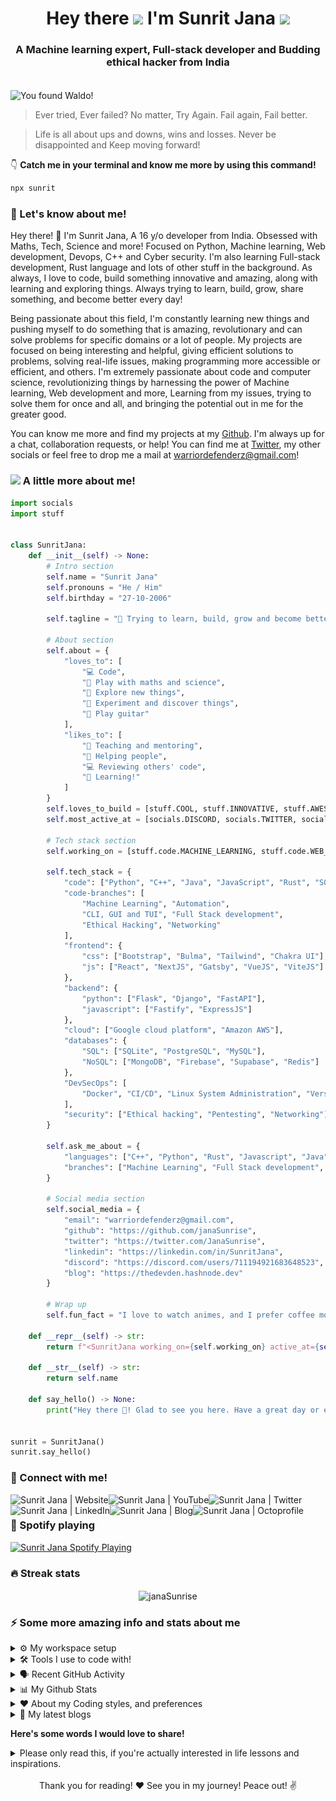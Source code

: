 <!-- Main title -->
<h1 align="center">
    Hey there 
    <img src="https://raw.githubusercontent.com/MartinHeinz/MartinHeinz/master/wave.gif" width="30px"> 
    I'm Sunrit Jana
    <img src="https://media.giphy.com/media/mGcNjsfWAjY5AEZNw6/giphy.gif" width="50">
</h1>

<h3 align="center">A Machine learning expert, Full-stack developer and Budding ethical hacker from India</h3>

<br />

<img src="https://octodex.github.com/images/waldocat.png" width="160px" Title="You found Waldo!" align="center">

> Ever tried, Ever failed? No matter, Try Again. Fail again, Fail better.

> Life is all about ups and downs, wins and losses. Never be disappointed and Keep moving forward!

👇 **Catch me in your terminal and know me more by using this command!**

```sh
npx sunrit
```

### 🤗 Let's know about me!

Hey there! 👋 I'm Sunrit Jana, A 16 y/o developer from India. Obsessed with Maths, Tech, Science and more!
Focused on Python, Machine learning, Web development, Devops, C++ and Cyber security. I'm also learning Full-stack
development, Rust language and lots of other stuff in the background. As always, I love to code, build something
innovative and amazing, along with learning and exploring things. Always trying to learn, build, grow, share
something, and become better every day!

Being passionate about this field, I'm constantly learning new things and pushing myself to do something that
is amazing, revolutionary and can solve problems for specific domains or a lot of people. My projects are focused
on being interesting and helpful, giving efficient solutions to problems, solving real-life issues, making programming
more accessible or efficient, and others. I'm extremely passionate about code and computer science, revolutionizing
things by harnessing the power of Machine learning, Web development and more, Learning from my issues, trying to
solve them for once and all, and bringing the potential out in me for the greater good.

You can know me more and find my projects at my [Github](https://github.com/janaSunrise/). I'm always up
for a chat, collaboration requests, or help! You can find me at [Twitter](https://twitter.com/JanaSunrise),
my other socials or feel free to drop me a mail at [warriordefenderz@gmail.com](mailto:warriordefenderz@gmail.com)!

### <img src="https://media.giphy.com/media/VgCDAzcKvsR6OM0uWg/giphy.gif" width="50"> A little more about me!

```python
import socials
import stuff


class SunritJana:
    def __init__(self) -> None:
        # Intro section
        self.name = "Sunrit Jana"
        self.pronouns = "He / Him"
        self.birthday = "27-10-2006"

        self.tagline = "🌟 Trying to learn, build, grow and become better every day!"

        # About section
        self.about = {
            "loves_to": [
                "💻 Code",
                "🏫 Play with maths and science",
                "🔭 Explore new things",
                "🧪 Experiment and discover things",
                "🎸 Play guitar"
            ],
            "likes_to": [
                "🏫 Teaching and mentoring",
                "🤝 Helping people",
                "💻 Reviewing others' code",
                "🚀 Learning!"
            ]
        }
        self.loves_to_build = [stuff.COOL, stuff.INNOVATIVE, stuff.AWESOME, stuff.USEFUL]
        self.most_active_at = [socials.DISCORD, socials.TWITTER, socials.GITHUB, socials.LINKEDIN]

        # Tech stack section
        self.working_on = [stuff.code.MACHINE_LEARNING, stuff.code.WEB_DEVELOPMENT, stuff.security.ETHICAL_HACKING]

        self.tech_stack = {
            "code": ["Python", "C++", "Java", "JavaScript", "Rust", "SQL"],
            "code-branches": [
                "Machine Learning", "Automation", 
                "CLI, GUI and TUI", "Full Stack development", 
                "Ethical Hacking", "Networking"
            ],
            "frontend": {
                "css": ["Bootstrap", "Bulma", "Tailwind", "Chakra UI"],
                "js": ["React", "NextJS", "Gatsby", "VueJS", "ViteJS"]
            },
            "backend": {
                "python": ["Flask", "Django", "FastAPI"],
                "javascript": ["Fastify", "ExpressJS"]
            },
            "cloud": ["Google cloud platform", "Amazon AWS"],
            "databases": {
                "SQL": ["SQLite", "PostgreSQL", "MySQL"],
                "NoSQL": ["MongoDB", "Firebase", "Supabase", "Redis"]
            },
            "DevSecOps": [
                "Docker", "CI/CD", "Linux System Administration", "Version Control System", "Virtualization"
            ],
            "security": ["Ethical hacking", "Pentesting", "Networking"]
        }

        self.ask_me_about = {
            "languages": ["C++", "Python", "Rust", "Javascript", "Java", "SQL"],
            "branches": ["Machine Learning", "Full Stack development", "DevSecOps", "Ethical hacking"]
        }

        # Social media section
        self.social_media = {
            "email": "warriordefenderz@gmail.com",
            "github": "https://github.com/janaSunrise",
            "twitter": "https://twitter.com/JanaSunrise",
            "linkedin": "https://linkedin.com/in/SunritJana",
            "discord": "https://discord.com/users/711194921683648523",
            "blog": "https://thedevden.hashnode.dev"
        }

        # Wrap up
        self.fun_fact = "I love to watch animes, and I prefer coffee more than tea!"

    def __repr__(self) -> str:
        return f"<SunritJana working_on={self.working_on} active_at={self.most_active_at} ask_about={self.ask_me_about}>"

    def __str__(self) -> str:
        return self.name

    def say_hello() -> None:
        print("Hey there 👋! Glad to see you here. Have a great day or evening ahead!")


sunrit = SunritJana()
sunrit.say_hello()
```

### 🔗 Connect with me!

<p align="center">
    
[<img align="left" alt="Sunrit Jana | Website" src="https://img.shields.io/badge/Website-02ccf7?style=for-the-badge&logo=https://raw.githubusercontent.com/iconic/open-iconic/master/svg/globe.svg&logoColor=white" />][website]
[<img align="left" alt="Sunrit Jana | YouTube" src="https://img.shields.io/badge/YouTube-FF0000?style=for-the-badge&logo=youtube&logoColor=white" />][youtube]
[<img align="left" alt="Sunrit Jana | Twitter" src="https://img.shields.io/badge/Twitter-1DA1F2?style=for-the-badge&logo=twitter&logoColor=white" />][twitter]
[<img align="left" alt="Sunrit Jana | LinkedIn" src="https://img.shields.io/badge/LinkedIn-0077B5?style=for-the-badge&logo=linkedin&logoColor=white" />][linkedin]
[<img align="left" alt="Sunrit Jana | Blog" src="https://img.shields.io/badge/Hashnode-2962FF?style=for-the-badge&logo=hashnode&logoColor=white" />][blog]
[<img align="left" alt="Sunrit Jana | Octoprofile" src="https://img.shields.io/badge/Octo%20Profile-00FFFF?style=for-the-badge&logo=https://raw.githubusercontent.com/iconic/open-iconic/master/svg/globe.svg&logoColor=white" />][octoprofile]

</p>

<br />

### 🎵 Spotify playing

[<img src="https://spotify-activity.warriordefenderz.vercel.app/api/spotify" alt="Sunrit Jana Spotify Playing" width="400" />](https://open.spotify.com/user/qy9jhr85so9g8pr6zz7aizc6x)

### 🔥 Streak stats

<p align="center">
  <img align="center" src="https://github-readme-streak-stats.herokuapp.com/?user=janaSunrise&theme=algolia" alt="janaSunrise" />
</p>

### ⚡ Some more amazing info and stats about me

<!-- Workspace info -->

<details>
  <summary>⚙️ My workspace setup</summary>

  - **Laptop**: HP Notebook G5 (Intel i5, 12GB memory)
  - **OS**: Windows 10 / Ubuntu 20.04 / Arch Linux
  - **Terminal**: ZSH with Spaceship or Powerlevel10k theme
  - **Terminal-based editors**: Nano, NeoVim
  - **Browser**: Mozilla firefox and Microsoft Edge
  - **Code Editor**: VSCode, Jetbrains IDEs, Neovim
  - **Music Player**: Spotify
  - **Note app**: Notion

</details>

<!-- Tech stack summary -->

<details>
  <summary>🛠 Tools I use to code with!</summary>
  
  - **UI / UX**

    <img alt="Figma" src="https://img.shields.io/badge/figma%20-%23F24E1E.svg?&style=for-the-badge&logo=figma&logoColor=white"/> 

  - **Programming Languages**

    <img src="https://img.shields.io/badge/C-00599C?style=for-the-badge&logo=c&logoColor=white" alt="c" />
    <img src="https://img.shields.io/badge/C%2B%2B-00599C?style=for-the-badge&logo=c%2B%2B&logoColor=white" alt="cplusplus" />
    <img src="https://img.shields.io/badge/Java-ED8B00?style=for-the-badge&logo=java&logoColor=white" alt="java" />
    <img src="https://img.shields.io/badge/Python-14354C?style=for-the-badge&logo=python&logoColor=white" alt="python" /> 
    <img src="https://img.shields.io/badge/Rust-000000?style=for-the-badge&logo=rust&logoColor=white" alt="rust" />
    <img src="https://img.shields.io/badge/JavaScript-323330?style=for-the-badge&logo=javascript&logoColor=F7DF1E" alt="javascript" />

  - **Frameworks**
    - **CSS**

      <img src="https://img.shields.io/badge/Bootstrap-563D7C?style=for-the-badge&logo=bootstrap&logoColor=white" alt="bootstrap" />
      <img src="https://img.shields.io/badge/Bulma-00D1B2?style=for-the-badge&logo=https://simpleicons.org/icons/bulma.svg&logoColor=white" alt="bulma" />
      <img src="https://img.shields.io/badge/Tailwind_CSS-38B2AC?style=for-the-badge&logo=tailwind-css&logoColor=white" alt="tailwind">
      <img src="https://img.shields.io/badge/Material--UI-0081CB?style=for-the-badge&logo=material-ui&logoColor=white" alt="materialize"/>
      <img src="https://img.shields.io/badge/Chakra--UI-319795?style=for-the-badge&logo=chakra-ui&logoColor=white" alt="chakraui" />

    - **Frontend**

      <img src="https://img.shields.io/badge/Gatsby-663399?style=for-the-badge&logo=gatsby&logoColor=white" alt="gatsby" />
      <img alt="React" src="https://img.shields.io/badge/react%20-%2320232a.svg?&style=for-the-badge&logo=react&logoColor=%2361DAFB"/>
      <img alt="Vue.js" src="https://img.shields.io/badge/vuejs%20-%2335495e.svg?&style=for-the-badge&logo=vue.js&logoColor=%234FC08D"/>
      <img alt="Next.js" src="https://img.shields.io/badge/next.js-000000?style=for-the-badge&logo=nextdotjs&logoColor=white" />

    - **Backend**

      <img alt="Django" src="https://img.shields.io/badge/django%20-%23092E20.svg?&style=for-the-badge&logo=django&logoColor=white"/>
      <img alt="Flask" src="https://img.shields.io/badge/flask%20-%23000.svg?&style=for-the-badge&logo=flask&logoColor=white"/>
      <img alt="FastAPI" src="https://img.shields.io/badge/fastapi-109989?style=for-the-badge&logo=FASTAPI&logoColor=white"/>
      <img src="https://img.shields.io/badge/Express.js-000000?style=for-the-badge&logo=express&logoColor=white" alt="expressjs" />
      <img src="https://img.shields.io/badge/fastify-202020?style=for-the-badge&logo=fastify&logoColor=white" alt="fastify" />

    - **AI / ML**

      <img src="https://img.shields.io/badge/scikit_learn-F7931E?style=for-the-badge&logo=scikit-learn&logoColor=white" alt="scikit-learn" />
      <img alt="TensorFlow" src="https://img.shields.io/badge/TensorFlow%20-%23FF6F00.svg?&style=for-the-badge&logo=TensorFlow&logoColor=white" />
      <img alt="Keras" src="https://img.shields.io/badge/Keras%20-%23D00000.svg?&style=for-the-badge&logo=Keras&logoColor=white"/>
      <img alt="PyTorch" src="https://img.shields.io/badge/PyTorch%20-%23EE4C2C.svg?&style=for-the-badge&logo=PyTorch&logoColor=white" />
      <img alt="Pandas" src="https://img.shields.io/badge/pandas%20-%23150458.svg?&style=for-the-badge&logo=pandas&logoColor=white" />
      <img alt="NumPy" src="https://img.shields.io/badge/numpy%20-%23013243.svg?&style=for-the-badge&logo=numpy&logoColor=white" /> 
      <img src="https://img.shields.io/badge/OpenCV-27338e?style=for-the-badge&logo=OpenCV&logoColor=white" alt="opencv" />

  - **Databases**

    <img src="https://img.shields.io/badge/MySQL-00000F?style=for-the-badge&logo=mysql&logoColor=white" alt="mysql" /> 
    <img src="https://img.shields.io/badge/SQLite-07405E?style=for-the-badge&logo=sqlite&logoColor=white" alt="sqlite" />
    <img src="https://img.shields.io/badge/PostgreSQL-316192?style=for-the-badge&logo=postgresql&logoColor=white" alt="postgres" />
    <img src="https://img.shields.io/badge/MongoDB-4EA94B?style=for-the-badge&logo=mongodb&logoColor=white" alt="mongodb" />
    <img src="https://img.shields.io/badge/redis-%23DD0031.svg?&style=for-the-badge&logo=redis&logoColor=white" alt="redis" />
    <img src="https://img.shields.io/badge/firebase-ffca28?style=for-the-badge&logo=firebase&logoColor=black" alt="firebase" />
    <img src="https://img.shields.io/badge/Supabase-181818?style=for-the-badge&logo=supabase&logoColor=white" alt="supabase" />

  - **Cloud**

    <img src="https://img.shields.io/badge/Heroku-430098?style=for-the-badge&logo=heroku&logoColor=white" alt="heroku" />
    <img src="https://img.shields.io/badge/Microsoft_Azure-0089D6?style=for-the-badge&logo=microsoft-azure&logoColor=white" alt="azure" />
    <img src="https://img.shields.io/badge/Google_Cloud-4285F4?style=for-the-badge&logo=google-cloud&logoColor=white" alt="gcp" /> 
    <img alt="AWS" src="https://img.shields.io/badge/AWS%20-%23FF9900.svg?&style=for-the-badge&logo=amazon-aws&logoColor=white"/> 

  - **Operating Systems**

    <img src="https://img.shields.io/badge/Windows-0078D6?style=for-the-badge&logo=windows&logoColor=white" alt="windows" />
    <img src="https://img.shields.io/badge/Ubuntu-E95420?style=for-the-badge&logo=ubuntu&logoColor=white" alt="ubuntu" />
    <img src="https://img.shields.io/badge/Arch_Linux-1793D1?style=for-the-badge&logo=arch-linux&logoColor=white" alt="arch" />
    <img src="https://img.shields.io/badge/Kali_Linux-557C94?style=for-the-badge&logo=kali-linux&logoColor=white" alt="Kali" />
    
  - **Code Editors**
    
    <img src="https://img.shields.io/badge/Visual_Studio_Code-0078D4?style=for-the-badge&logo=visual%20studio%20code&logoColor=white" alt="VS Code" />
    <img src="https://img.shields.io/badge/PyCharm-000000.svg?&style=for-the-badge&logo=PyCharm&logoColor=white" alt="Pycharm" />
    <img src="https://img.shields.io/badge/VIM-%2311AB00.svg?&style=for-the-badge&logo=vim&logoColor=white" alt="VIM" />

  - **Music**

    <img src="https://img.shields.io/badge/Spotify-1ED760?&style=for-the-badge&logo=spotify&logoColor=white" alt="spotify" />
    <img src="https://img.shields.io/badge/YouTube_Music-FF0000?style=for-the-badge&logo=youtube-music&logoColor=white" alt="youtube-music">

  - **Blogging**

    <img alt="Hashnode" src="https://img.shields.io/badge/Hashnode-2962FF?style=for-the-badge&logo=hashnode&logoColor=white">

  - **Other Skills**

    <img alt="Git" src="https://img.shields.io/badge/git%20-%23F05033.svg?&style=for-the-badge&logo=git&logoColor=white"/>
    <img alt="GitHub" src="https://img.shields.io/badge/github%20-%23121011.svg?&style=for-the-badge&logo=github&logoColor=white"/>
    <img src="https://img.shields.io/badge/Linux-FCC624?style=for-the-badge&logo=https://simpleicons.org/icons/linux.svg&logoColor=white" alt="linux" /> 
    <img alt="Shell Script" src="https://img.shields.io/badge/shell_script%20-%23121011.svg?&style=for-the-badge&logo=gnu-bash&logoColor=white"/>
    <img alt="Docker" src="https://img.shields.io/badge/docker%20-%230db7ed.svg?&style=for-the-badge&logo=docker&logoColor=white"/>
    <img src="https://img.shields.io/badge/Grafana-F46800?style=for-the-badge&logo=https://simpleicons.org/icons/grafana.svg&logoColor=white" alt="grafana" />
    <img alt="Nginx" src="https://img.shields.io/badge/nginx%20-%23009639.svg?&style=for-the-badge&logo=nginx&logoColor=white"/>

</details>

<details>
  <summary>🗣 Recent GitHub Activity</summary>
  
<!--START_SECTION:activity-->
1. 🗣 Commented on [#384](https://github.com/Kaggle/kaggle-api/issues/384) in [Kaggle/kaggle-api](https://github.com/Kaggle/kaggle-api)
2. 🎉 Merged PR [#240](https://github.com/janaSunrise/HypixelIO/pull/240) in [janaSunrise/HypixelIO](https://github.com/janaSunrise/HypixelIO)
<!--END_SECTION:activity-->
</details>

<!-- Github stats summary -->

<details>
  <summary>📊 My Github Stats</summary>
 
  <p> <img src="https://github-readme-stats.warriordefenderz.vercel.app/api?username=janasunrise&show_icons=true&include_all_commits=true&line_height=25" alt="janasunrise" /></p>
  
  <p align="left"> <a href="https://github.com/janaSunrise"><img src="https://github-profile-trophy.vercel.app/?username=janaSunrise" alt="janaSunrise" /></a> </p>
  
  ### My Contribution graph
  
  <p><img align="left" src="https://activity-graph.herokuapp.com/graph?username=janaSunrise&theme=github" alt="Github Contribution graph" /></p> 
  
  <br />

</details>

<!-- Wakatime Stats section -->

<details>
  <summary>❤️ About my Coding styles, and preferences </summary>
  <br />

  <!--START_SECTION:waka-->
![Lines of code](https://img.shields.io/badge/From%20Hello%20World%20I%27ve%20Written-2.0%20million%20lines%20of%20code-blue)

**🐱 My Github Data** 

> 🏆 1,471 Contributions in the Year 2021
 > 
> 📦 0 Bytes Used in Github's Storage 
 > 
> 🚫 Not Opted to Hire
 > 
> 📜 58 Public Repositories 
 > 
> 🔑 0 Private Repositories  
 > 
**I'm an Early 🐤** 

```text
🌞 Morning    53 commits     ███░░░░░░░░░░░░░░░░░░░░░░   15.14% 
🌆 Daytime    151 commits    ██████████░░░░░░░░░░░░░░░   43.14% 
🌃 Evening    117 commits    ████████░░░░░░░░░░░░░░░░░   33.43% 
🌙 Night      29 commits     ██░░░░░░░░░░░░░░░░░░░░░░░   8.29%

```
📅 **I'm Most Productive on Wednesday** 

```text
Monday       52 commits     ███░░░░░░░░░░░░░░░░░░░░░░   14.86% 
Tuesday      40 commits     ██░░░░░░░░░░░░░░░░░░░░░░░   11.43% 
Wednesday    81 commits     █████░░░░░░░░░░░░░░░░░░░░   23.14% 
Thursday     58 commits     ████░░░░░░░░░░░░░░░░░░░░░   16.57% 
Friday       56 commits     ████░░░░░░░░░░░░░░░░░░░░░   16.0% 
Saturday     33 commits     ██░░░░░░░░░░░░░░░░░░░░░░░   9.43% 
Sunday       30 commits     ██░░░░░░░░░░░░░░░░░░░░░░░   8.57%

```


📊 **This Week I Spent My Time On** 

```text
⌚︎ Time Zone: Asia/Kolkata

💬 Programming Languages: 
Python                   18 hrs 26 mins      █████████████████░░░░░░░░   67.59% 
HTML                     5 hrs 40 mins       █████░░░░░░░░░░░░░░░░░░░░   20.83% 
Markdown                 1 hr 29 mins        █░░░░░░░░░░░░░░░░░░░░░░░░   5.49% 
Other                    34 mins             ░░░░░░░░░░░░░░░░░░░░░░░░░   2.13% 
TOML                     23 mins             ░░░░░░░░░░░░░░░░░░░░░░░░░   1.44%

🔥 Editors: 
PyCharm                  24 hrs 3 mins       ██████████████████████░░░   88.2% 
VS Code                  3 hrs 13 mins       ███░░░░░░░░░░░░░░░░░░░░░░   11.8%

🐱‍💻 Projects: 
spotify-playing-readme   14 hrs 25 mins      █████████████░░░░░░░░░░░░   52.89% 
ZeroCom                  2 hrs 27 mins       ██░░░░░░░░░░░░░░░░░░░░░░░   9.04% 
bubble-sort-visualization2 hrs 24 mins       ██░░░░░░░░░░░░░░░░░░░░░░░   8.85% 
ML-algorithm-comparator  2 hrs 9 mins        ██░░░░░░░░░░░░░░░░░░░░░░░   7.93% 
quick-sort-visualization 1 hr 25 mins        █░░░░░░░░░░░░░░░░░░░░░░░░   5.24%

💻 Operating System: 
Linux                    27 hrs 16 mins      █████████████████████████   100.0%

```

**I Mostly Code in Python** 

```text
Python                   38 repos            ███████████████░░░░░░░░░░   62.3% 
JavaScript               8 repos             ███░░░░░░░░░░░░░░░░░░░░░░   13.11% 
Jupyter Notebook         3 repos             █░░░░░░░░░░░░░░░░░░░░░░░░   4.92% 
HTML                     2 repos             ░░░░░░░░░░░░░░░░░░░░░░░░░   3.28% 
Java                     2 repos             ░░░░░░░░░░░░░░░░░░░░░░░░░   3.28%

```


**Timeline**

![Chart not found](https://raw.githubusercontent.com/janaSunrise/janaSunrise/master/charts/bar_graph.png) 


<!--END_SECTION:waka-->
  
</details>

<!-- Latest blogs section -->

<details>
  <summary>🔖 My latest blogs</summary>

<!-- BLOG-POST-LIST:START -->
- [Still using ExpressJS? Time to switch backend frameworks!](https://thedevden.hashnode.dev/still-using-expressjs-time-to-switch-backend-frameworks)
- [Writing our first deep learning model](https://thedevden.hashnode.dev/writing-our-first-deep-learning-model)
- [Deep learning 101](https://thedevden.hashnode.dev/deep-learning-101)
- [Let&#39;s explore linear regression!!](https://thedevden.hashnode.dev/lets-explore-linear-regression)
- [Gradient descent and all about it](https://thedevden.hashnode.dev/gradient-descent-and-all-about-it)
<!-- BLOG-POST-LIST:END -->
</details>

**Here's some words I would love to share!**

<details>
  <summary>Please only read this, if you're actually interested in life lessons and inspirations.</summary>

  <p align="left"><img src="https://raw.githubusercontent.com/janaSunrise/janaSunrise/master/images/thought.png" alt="janasunrise" /></p>
</details>

<br />

<!-- END -->
<div align="center">
    Thank you for reading! ❤️ See you in my journey! Peace out! ✌️
</div>

<!-- Links and URLs -->
[website]: https://sunritjana.now.sh
[twitter]: https://twitter.com/janaSunrise
[youtube]: https://www.youtube.com/channel/UC3S4lcSvaSIiT3uSRSi7uCQ
[instagram]: https://instagram.com/dare.me_bro
[linkedin]: https://www.linkedin.com/in/SunritJana
[blog]: https://thedevden.hashnode.dev
[octoprofile]: https://octoprofile.now.sh/user?id=janaSunrise

